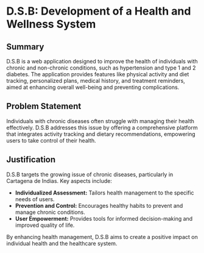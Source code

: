 # D.S.B: Development of a Health and Wellness System

## Summary
D.S.B is a web application designed to improve the health of individuals with chronic and non-chronic conditions, such as hypertension and type 1 and 2 diabetes. The application provides features like physical activity and diet tracking, personalized plans, medical history, and treatment reminders, aimed at enhancing overall well-being and preventing complications.

## Problem Statement
Individuals with chronic diseases often struggle with managing their health effectively. D.S.B addresses this issue by offering a comprehensive platform that integrates activity tracking and dietary recommendations, empowering users to take control of their health.

## Justification
D.S.B targets the growing issue of chronic diseases, particularly in Cartagena de Indias. Key aspects include:
- **Individualized Assessment:** Tailors health management to the specific needs of users.
- **Prevention and Control:** Encourages healthy habits to prevent and manage chronic conditions.
- **User Empowerment:** Provides tools for informed decision-making and improved quality of life.

By enhancing health management, D.S.B aims to create a positive impact on individual health and the healthcare system.
